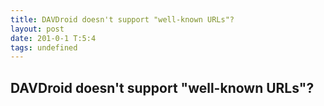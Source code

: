 ```yaml
---
title: DAVDroid doesn't support "well-known URLs"?
layout: post
date: 201-0-1 T:5:4
tags: undefined
---
```

## DAVDroid doesn't support "well-known URLs"?

